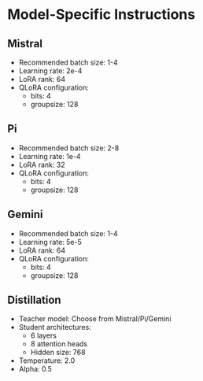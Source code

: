 # Model-Specific Instructions

## Mistral
- Recommended batch size: 1-4
- Learning rate: 2e-4
- LoRA rank: 64
- QLoRA configuration:
  - bits: 4
  - groupsize: 128

## Pi
- Recommended batch size: 2-8
- Learning rate: 1e-4
- LoRA rank: 32
- QLoRA configuration:
  - bits: 4
  - groupsize: 128

## Gemini
- Recommended batch size: 1-4
- Learning rate: 5e-5
- LoRA rank: 64
- QLoRA configuration:
  - bits: 4
  - groupsize: 128

## Distillation
- Teacher model: Choose from Mistral/Pi/Gemini
- Student architectures:
  - 6 layers
  - 8 attention heads
  - Hidden size: 768
- Temperature: 2.0
- Alpha: 0.5
